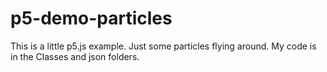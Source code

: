 # p5-demo-particles
This is a little p5.js example. Just some particles flying around.
My code is in the Classes and json folders.
